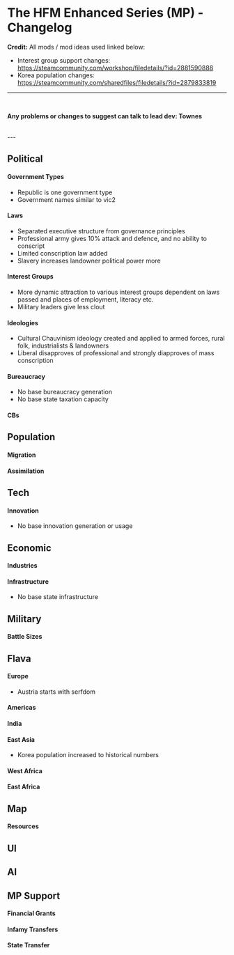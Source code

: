 # The HFM Enhanced Series (MP) - Changelog


**Credit:**
All mods / mod ideas used linked below:
- Interest group support changes: https://steamcommunity.com/workshop/filedetails/?id=2881590888
- Korea population changes: https://steamcommunity.com/sharedfiles/filedetails/?id=2879833819
---
<br/>

**Any problems or changes to suggest can talk to lead dev: Townes**

<br/>
---
<br/>

## Political
#### Government Types
- Republic is one government type
- Government names similar to vic2
#### Laws
- Separated executive structure from governance principles
- Professional army gives 10% attack and defence, and no ability to conscript
- Limited conscription law added
- Slavery increases landowner political power more
#### Interest Groups
- More dynamic attraction to various interest groups dependent on laws passed and places of employment, literacy etc.
- Military leaders give less clout
#### Ideologies
- Cultural Chauvinism ideology created and applied to armed forces, rural folk, industrialists & landowners
- Liberal disapproves of professional and strongly diapproves of mass conscription
#### Bureaucracy
- No base bureaucracy generation
- No base state taxation capacity
#### CBs

## Population
#### Migration
#### Assimilation

## Tech
#### Innovation
- No base innovation generation or usage

## Economic
#### Industries
#### Infrastructure
- No base state infrastructure

## Military
#### Battle Sizes

## Flava
#### Europe
- Austria starts with serfdom
#### Americas
#### India
#### East Asia
- Korea population increased to historical numbers
#### West Africa
#### East Africa

## Map
#### Resources

## UI


## AI

## MP Support
#### Financial Grants
#### Infamy Transfers
#### State Transfer